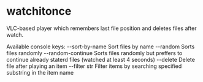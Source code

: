 watchitonce
===========

VLC-based player which remembers last file position and deletes files after watch.

Available console keys:
 --sort-by-name	Sort files by name
 --random Sorts files randomly
 --random-continue Sorts files randomly but preffers to continue already staterd files (watched at least 4 seconds)
 --delete Delete file after playing an item
 --filter str Filter items by searching specified substring in the item name